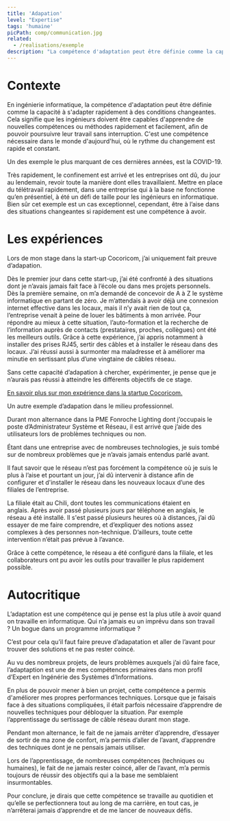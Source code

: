 ```yaml
---
title: 'Adapation'
level: "Expertise"
tags: 'humaine'
picPath: comp/communication.jpg
related:
  - /realisations/exemple
description: "La compétence d'adaptation peut être définie comme la capacité à s'adapter rapidement à des conditions changeantes. Le but est d'être capable d'apprendre de nouvelles compétences ou méthodes rapidement et facilement."
---
```


# Contexte

En ingénierie informatique, la compétence d'adaptation peut être définie comme la capacité à s'adapter rapidement à des conditions changeantes. Cela signifie que les ingénieurs doivent être capables d'apprendre de nouvelles compétences ou méthodes rapidement et facilement, afin de pouvoir poursuivre leur travail sans interruption. C'est une compétence nécessaire dans le monde d'aujourd'hui, où le rythme du changement est rapide et constant.

Un des exemple le plus marquant de ces dernières années, est la COVID-19.

Très rapidement, le confinement est arrivé et les entreprises ont dû, du jour au lendemain, revoir toute la manière dont elles travaillaient. Mettre en place du télétravail rapidement, dans une entreprise qui à la base ne fonctionne qu’en présentiel, à été un défi de taille pour les ingénieurs en informatique.
Bien sûr cet exemple est un cas exceptionnel, cependant, être à l’aise dans des situations changeantes si rapidement est une compétence à avoir.

# Les expériences

Lors de mon stage dans la start-up Cocoricom, j’ai uniquement fait preuve d’adapation.

Dès le premier jour dans cette start-up, j’ai été confronté à des situations dont je n’avais jamais fait face à l’école ou dans mes projets personnels.
Dès la première semaine, on m’a demandé de concevoir de A à Z le système informatique en partant de zéro. Je m’attendais à avoir déjà une connexion internet effective dans les locaux, mais il n’y avait rien de tout ça, l’entreprise venait à peine de louer les bâtiments à mon arrivée.
Pour répondre au mieux à cette situation, l’auto-formation et la recherche de l’information auprès de contacts (prestataires, proches, collègues) ont été les meilleurs outils.
Grâce à cette expérience, j’ai appris notamment à installer des prises RJ45, sertir des câbles et à installer le réseau dans des locaux. J’ai réussi aussi à surmonter ma maladresse et à améliorer ma minutie en sertissant plus d’une vingtaine de câbles réseau.

Sans cette capacité d’adapation à chercher, expérimenter, je pense que je n’aurais pas réussi à atteindre les différents objectifs de ce stage.

[En savoir plus sur mon expérience dans la startup Cocoricom.](https://www.notion.so/Cr-ation-SI-Cocoricom-7488745c322f477f90abb98004c86bf3)

Un autre exemple d’adapation dans le milieu professionnel.

Durant mon alternance dans la PME Fonroche Lighting dont j’occupais le poste d’Administrateur Système et Réseau, il est arrivé que j’aide des utilisateurs lors de problèmes techniques ou non.

Étant dans une entreprise avec de nombreuses technologies, je suis tombé sur de nombreux problèmes que je n’avais jamais entendus parlé avant.

Il faut savoir que le réseau n’est pas forcément la compétence où je suis le plus à l’aise et pourtant un jour, j’ai dû intervenir à distance afin de configurer et d'installer le réseau dans les nouveaux locaux d’une des filiales de l’entreprise.

La filiale était au Chili, dont toutes les communications étaient en anglais. Après avoir passé plusieurs jours par téléphone en anglais, le réseau a été installé. Il s'est passé plusieurs heures où à distances, j’ai dû essayer de me faire comprendre, et d’expliquer des notions assez complexes à des personnes non-technique. D’ailleurs, toute cette intervention n’était pas prévue à l’avance.

Grâce à cette compétence, le réseau a été configuré dans la filiale, et les collaborateurs ont pu avoir les outils pour travailler le plus rapidement possible.

# Autocritique

L’adaptation est une compétence qui je pense est la plus utile à avoir quand on travaille en informatique. Qui n’a jamais eu un imprévu dans son travail ? Un bogue dans un programme informatique ?

C’est pour cela qu’il faut faire preuve d’adapatation et aller de l’avant pour trouver des solutions et ne pas rester coincé.

Au vu des nombreux projets, de leurs problèmes auxquels j’ai dû faire face, l’adaptaption est une de mes compétences primaires dans mon profil d’Expert en Ingénérie des Systèmes d’Informations.

En plus de pouvoir mener à bien un projet, cette compétence a permis d'améliorer mes propres performances techniques. Lorsque que je faisais face à des situations compliquées, il était parfois nécessaire d’apprendre de nouvelles techniques pour débloquer la situation. Par exemple l’apprentissage du sertissage de câble réseau durant mon stage.

Pendant mon alternance, le fait de ne jamais arrêter d’apprendre, d’essayer de sortir de ma zone de confort, m’a permis d’aller de l’avant, d’apprendre des techniques dont je ne pensais jamais utiliser.

Lors de l’apprentissage, de nombreuses compétences (techniques ou humaines), le fait de ne jamais rester coincé, aller de l’avant, m’a permis toujours de réussir des objectifs qui a la base me semblaient insurmontables.

Pour conclure, je dirais que cette compétence se travaille au quotidien et qu’elle se perfectionnera tout au long de ma carrière, en tout cas, je n’arrêterai jamais d’apprendre et de me lancer de nouveaux défis.